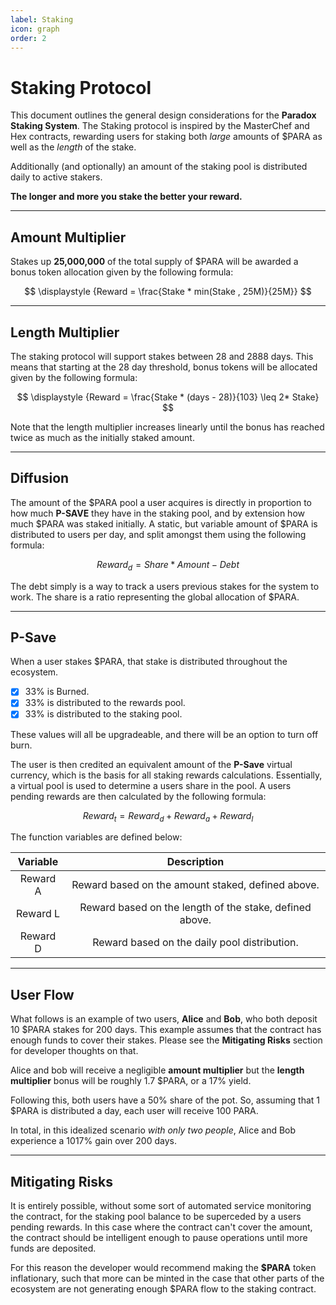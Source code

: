 ```yaml
---
label: Staking
icon: graph
order: 2
---
```


# Staking Protocol
This document outlines the general design considerations for the **Paradox Staking System**. The Staking protocol is inspired by the MasterChef and Hex contracts, rewarding users for staking both *large* amounts of $PARA as well as the *length* of the stake. 

Additionally (and optionally) an amount of the staking pool is distributed daily to active stakers. 

**The longer and more you stake the better your reward.**

---

## Amount Multiplier
Stakes up **25,000,000** of the total supply of $PARA will be awarded a bonus token allocation given by the following formula:

$$
\displaystyle {Reward = \frac{Stake * min(Stake , 25M)}{25M}}
$$

---

## Length Multiplier
The staking protocol will support stakes between 28 and 2888 days. This means that starting at the 28 day threshold, bonus tokens will be allocated given by the following formula:

$$
\displaystyle {Reward = \frac{Stake * (days - 28)}{103} \leq 2* Stake}
$$

Note that the length multiplier increases linearly until the bonus has reached twice as much as the initially staked amount.

---

## Diffusion
The amount of the $PARA pool a user acquires is directly in proportion to how much **P-SAVE** they have in the staking pool, and by extension how much $PARA was staked initially. A static, but variable amount of $PARA is distributed to users per day, and split amongst them using the following formula:

$$
\displaystyle {Reward_d = Share * Amount - Debt}
$$

The debt simply is a way to track a users previous stakes for the system to work. The share is a ratio representing the global allocation of $PARA.

---

## P-Save
When a user stakes $PARA, that stake is distributed throughout the ecosystem.

- [x] 33% is Burned.
- [x] 33% is distributed to the rewards pool.
- [x] 33% is distributed to the staking pool.

These values will all be upgradeable, and there will be an option to turn off burn.

The user is then credited an equivalent amount of the **P-Save** virtual currency, which is the basis for all staking rewards calculations. Essentially, a virtual pool is used to determine a users share in the pool. A users pending rewards are then calculated by the following formula:

$$
\displaystyle {Reward_t = Reward_d + Reward_a + Reward_l}
$$

The function variables are defined below:

Variable   | Description
:---:   | :---:
Reward A | Reward based on the amount staked, defined above.
Reward L | Reward based on the length of the stake, defined above.
Reward D | Reward based on the daily pool distribution.

---

## User Flow 
What follows is an example of two users, **Alice** and **Bob**, who both deposit 10 $PARA stakes for 200 days. This example assumes that the contract has enough funds to cover their stakes. Please see the **Mitigating Risks** section for developer thoughts on that.

Alice and bob will receive a negligible **amount multiplier** but the **length multiplier** bonus will be roughly 1.7 $PARA, or a 17% yield.

Following this, both users have a 50% share of the pot. So, assuming that 1 $PARA is distributed a day, each user will receive 100 PARA.

In total, in this idealized scenario *with only two people*, Alice and Bob experience a 1017% gain over 200 days.

---

## Mitigating Risks
It is entirely possible, without some sort of automated service monitoring the contract, for the staking pool balance to be superceded by a users pending rewards. In this case where the contract can't cover the amount, the contract should be intelligent enough to pause operations until more funds are deposited.

For this reason the developer would recommend making the **$PARA** token inflationary, such that more can be minted in the case that other parts of the ecosystem are not generating enough $PARA flow to the staking contract.
